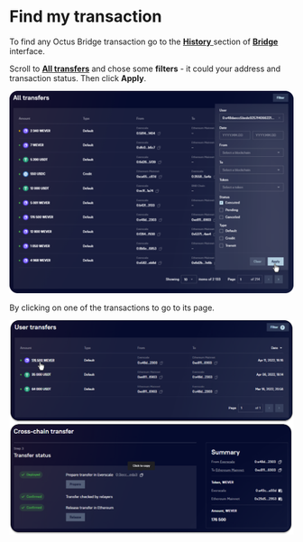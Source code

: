 # Find my transaction

To find any Octus Bridge transaction go to the [**History** ](../../history/)section of [**Bridge**](../../) interface.

Scroll to [**All transfers**](../../history/interface/all-transfers.md) and chose some **filters** - it could your address and transaction status. Then click **Apply**.

![](<../../../../.gitbook/assets/image (10).png>)

By clicking on one of the transactions to go to its page.

![](<../../../../.gitbook/assets/image (16).png>)
